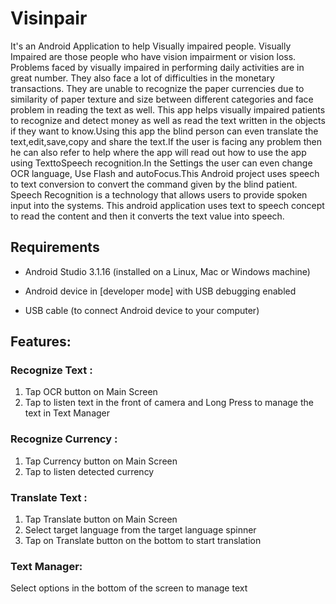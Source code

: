 # Visinpair
It's an Android Application to help Visually impaired people.
Visually Impaired are those people who have vision impairment or vision loss.
Problems faced by visually impaired in performing daily activities are in great
number. They also face a lot of difficulties in the monetary transactions. They are
unable to recognize the paper currencies due to similarity of paper texture and
size between different categories and face problem in reading the text as well. This app helps 
visually impaired patients to recognize and detect money as well as read the text written in the objects
if they want to know.Using this app the blind person can even translate the text,edit,save,copy and
share the text.If the user is facing any problem then he can also refer to help where the app will
read out how to use the app using TexttoSpeech recognition.In the Settings the user can even change OCR language,
Use Flash and autoFocus.This Android project uses speech to text conversion to convert the
command given by the blind patient. Speech Recognition is a technology that
allows users to provide spoken input into the systems. This android application
uses text to speech concept to read the content and then it
converts the text value into speech.
## Requirements

*   Android Studio 3.1.16 (installed on a Linux, Mac or Windows machine)

*   Android device in
    [developer mode]
    with USB debugging enabled

*   USB cable (to connect Android device to your computer)
## Features:
### Recognize Text :
1. Tap OCR button on Main Screen
2. Tap to listen text in the front of camera and Long Press to manage the text in Text Manager
    
### Recognize Currency :
1. Tap Currency button on Main Screen
2. Tap to listen detected currency

### Translate Text :
1. Tap Translate button on Main Screen
2. Select target language from the target language spinner
3. Tap on Translate button on the bottom to start translation

### Text Manager:
Select options in the bottom of the screen to manage text
